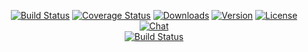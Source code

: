 <p align="center">
    <a href="https://circleci.com/gh/vuejs/vue/tree/dev"><img
        src="https://img.shields.io/circleci/project/github/vuejs/vue/dev.svg?sanitize=true" alt="Build Status"></a>
    <a href="https://codecov.io/github/vuejs/vue?branch=dev"><img
        src="https://img.shields.io/codecov/c/github/vuejs/vue/dev.svg?sanitize=true" alt="Coverage Status"></a>
    <a href="https://npmcharts.com/compare/vue?minimal=true"><img
        src="https://img.shields.io/npm/dm/vue.svg?sanitize=true" alt="Downloads"></a>
    <a href="https://www.npmjs.com/package/vue"><img src="https://img.shields.io/npm/v/vue.svg?sanitize=true"
        alt="Version"></a>
    <a href="https://www.npmjs.com/package/vue"><img src="https://img.shields.io/npm/l/vue.svg?sanitize=true"
        alt="License"></a>
    <a href="https://chat.vuejs.org/"><img src="https://img.shields.io/badge/chat-on%20discord-7289da.svg?sanitize=true"
        alt="Chat"></a>
    <br>
    <a href="https://app.saucelabs.com/builds/50f8372d79f743a3b25fb6ca4851ca4c"><img
        src="https://app.saucelabs.com/buildstatus/vuejs" alt="Build Status"></a>
  </p>
